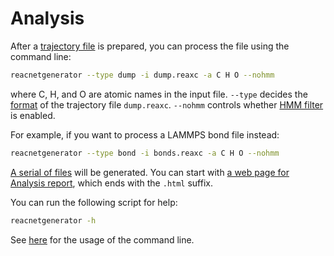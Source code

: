 # Analysis

After a [trajectory file](format.md) is prepared, you can process the file using the command line:

```bash
reacnetgenerator --type dump -i dump.reaxc -a C H O --nohmm
```
where C, H, and O are atomic names in the input file.
`--type` decides the [format](format.md) of the trajectory file `dump.reaxc`.
`--nohmm` controls whether [HMM filter](hmm.md) is enabled.

For example, if you want to process a LAMMPS bond file instead:

```bash
reacnetgenerator --type bond -i bonds.reaxc -a C H O --nohmm
```

[A serial of files](report.md) will be generated. You can start with <a href="../report.html?jdata=https%3A%2F%2Fgist.githubusercontent.com%2Fnjzjz%2Fe9a4b42ceb7d2c3c7ada189f38708bf3%2Fraw%2F83d01b9ab1780b0ad2d1e7f934e61fa113cb0f9f%2Fmethane.json" target="_blank">a web page for Analysis report</a>, which ends with the `.html` suffix.

You can run the following script for help:

```bash
reacnetgenerator -h
```

See [here](cli.md) for the usage of the command line.
